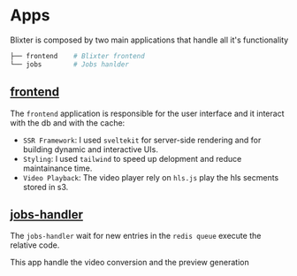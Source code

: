 # Apps

Blixter is composed by two main applications that handle all it's functionality

```sh
├── frontend    # Blixter frontend
└── jobs        # Jobs hanlder
```

## [frontend](./frontend)

The `frontend` application is responsible for the user interface and it interact with the db and with the cache:

- `SSR Framework`: I used `sveltekit` for server-side rendering and for building dynamic and interactive UIs.
- `Styling`: I used `tailwind` to speed up delopment and reduce maintainance time.
- `Video Playback`: The video player rely on `hls.js` play the hls secments stored in s3.

## [jobs-handler](./jobs-handler)

The `jobs-handler` wait for new entries in the `redis queue` execute the relative code.

This app handle the video conversion and the preview generation
